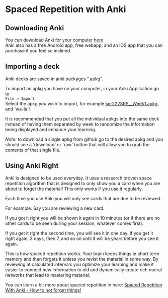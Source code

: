 # Spaced Repetition with Anki

## Downloading Anki

You can download Anki for your computer [here](https://apps.ankiweb.net)\
Anki also has a free Android app, free webapp, and an iOS app that you can purchase if you feel so inclined.


## Importing a deck

Anki decks are saved in anki packages ".apkg".

To import an apkg you have on your computer, in your Anki Application go to\
```File > Import```\
Select the apkg you wish to import, for example [ser222SRS__Week1.apkg](ser222SRS__Week1.apkg), and 'wa-la'!

It is recommended that you put all the individual apkgs into the same deck instead of having them separated by week to randomize the information being displayed and enhance your learning.

_Note:_ to download a single apkg from github go to the desired apkg and you should see a 'download' or 'raw' button that will allow you to grab the contents of that single file.


## Using Anki Right

Anki is designed to be used everyday. It uses a research proven space repetition algorithm that is designed to only show you a card when you are about to forget the material! This only works if you use it regularly.

Each time you use Anki you will only see cards that are due to be reviewed. 

For example: Say you are reviewing a new card.

If you got it right you will be shown it again in 10 minutes (or if there are no other cards to be seen during your session, whatever comes first).

If you get it right the second time, you will see it in one day. If you get it right again, 3 days, then 7, and so on until it will be years before you see it again.

This is how spaced repetition works. Your brain keeps things in short term memory and then forgets it unless you revist the material in some way. By reviewing at calculated intervals you optimize your learning and make it easier to connect new information to old and dynamically create rich nueral networks that lead to mastering material.

You can learn a bit more about spaced repetition in here: [Spaced Repetition With Anki - How to not forget things!](https://youtu.be/9mIyUH2GBCA)
